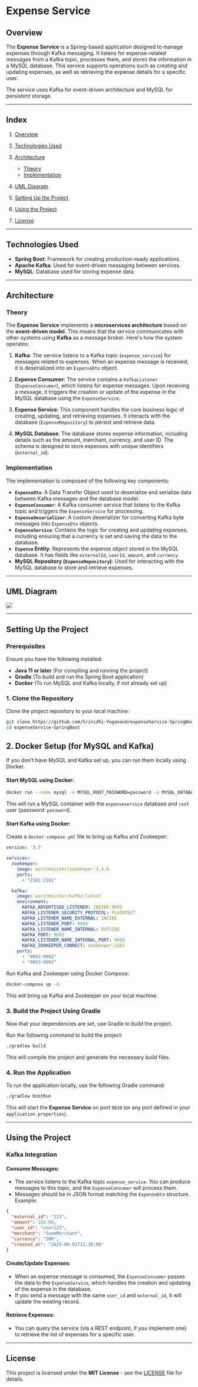 # Expense Service

## Overview

The **Expense Service** is a Spring-based application designed to manage expenses through Kafka messaging. It listens for expense-related messages from a Kafka topic, processes them, and stores the information in a MySQL database. This service supports operations such as creating and updating expenses, as well as retrieving the expense details for a specific user.

The service uses Kafka for event-driven architecture and MySQL for persistent storage.

---

## Index

1. [Overview](#overview)
2. [Technologies Used](#technologies-used)
3. [Architecture](#architecture)

   * [Theory](#theory)
   * [Implementation](#implementation)
4. [UML Diagram](#uml-diagram)
5. [Setting Up the Project](#setting-up-the-project)
6. [Using the Project](#using-the-project)
7. [License](#license)

---

## Technologies Used

* **Spring Boot**: Framework for creating production-ready applications.
* **Apache Kafka**: Used for event-driven messaging between services.
* **MySQL**: Database used for storing expense data.

---

## Architecture

### Theory

The **Expense Service** implements a **microservices architecture** based on the **event-driven model**. This means that the service communicates with other systems using **Kafka** as a message broker. Here's how the system operates:

1. **Kafka**: The service listens to a Kafka topic (`expense_service`) for messages related to expenses. When an expense message is received, it is deserialized into an `ExpenseDto` object.

2. **Expense Consumer**: The service contains a `KafkaListener` (`ExpenseConsumer`), which listens for expense messages. Upon receiving a message, it triggers the creation or update of the expense in the MySQL database using the `ExpenseService`.

3. **Expense Service**: This component handles the core business logic of creating, updating, and retrieving expenses. It interacts with the database (`ExpenseRepository`) to persist and retrieve data.

4. **MySQL Database**: The database stores expense information, including details such as the amount, merchant, currency, and user ID. The schema is designed to store expenses with unique identifiers (`external_id`).

### Implementation

The implementation is composed of the following key components:

* **`ExpenseDto`**: A Data Transfer Object used to deserialize and serialize data between Kafka messages and the database model.
* **`ExpenseConsumer`**: A Kafka consumer service that listens to the Kafka topic and triggers the `ExpenseService` for processing.
* **`ExpenseDeserializer`**: A custom deserializer for converting Kafka byte messages into `ExpenseDto` objects.
* **`ExpenseService`**: Contains the logic for creating and updating expenses, including ensuring that a currency is set and saving the data to the database.
* **`Expense` Entity**: Represents the expense object stored in the MySQL database. It has fields like `externalId`, `userId`, `amount`, and `currency`.
* **MySQL Repository (`ExpenseRepository`)**: Used for interacting with the MySQL database to store and retrieve expenses.

---

## UML Diagram

![](images/UML.png)

---

## Setting Up the Project

### Prerequisites

Ensure you have the following installed:

- **Java 11 or later** (For compiling and running the project)
- **Gradle** (To build and run the Spring Boot application)
- **Docker** (To run MySQL and Kafka locally, if not already set up)

### 1. Clone the Repository

Clone the project repository to your local machine:

```bash
git clone https://github.com/Srinidhi-Yoganand/expenseService-SpringBoot.git
cd expenseService-SpringBoot
```

##  2. Docker Setup (for MySQL and Kafka)

If you don't have MySQL and Kafka set up, you can run them locally using Docker.

#### Start MySQL using Docker:

```bash
docker run --name mysql -e MYSQL_ROOT_PASSWORD=password -e MYSQL_DATABASE=expenseservice -p 3306:3306 -d mysql:8.0
```

This will run a MySQL container with the `expenseservice` database and `root` user (password: `password`).

#### Start Kafka using Docker:

Create a `docker-compose.yml` file to bring up Kafka and Zookeeper:

```yaml
version: '3.7'

services:
  zookeeper:
    image: wurstmeister/zookeeper:3.4.6
    ports:
      - "2181:2181"

  kafka:
    image: wurstmeister/kafka:latest
    environment:
      KAFKA_ADVERTISED_LISTENER: INSIDE:9093
      KAFKA_LISTENER_SECURITY_PROTOCOL: PLAINTEXT
      KAFKA_LISTENER_NAME_EXTERNAL: INSIDE
      KAFKA_LISTENER_PORT: 9093
      KAFKA_LISTENER_NAME_INTERNAL: OUTSIDE
      KAFKA_PORT: 9092
      KAFKA_LISTENER_NAME_INTERNAL_PORT: 9093
      KAFKA_ZOOKEEPER_CONNECT: zookeeper:2181
    ports:
      - "9092:9092"
      - "9093:9093"
```

Run Kafka and Zookeeper using Docker Compose:

```bash
docker-compose up -d
```

This will bring up Kafka and Zookeeper on your local machine.

### 3. Build the Project Using Gradle

Now that your dependencies are set, use Gradle to build the project.

Run the following command to build the project:

```bash
./gradlew build
```

This will compile the project and generate the necessary build files.

### 4. Run the Application

To run the application locally, use the following Gradle command:

```bash
./gradlew bootRun
```

This will start the **Expense Service** on port `9820` (or any port defined in your `application.properties`).

---

## Using the Project

### Kafka Integration

#### Consume Messages:

* The service listens to the Kafka topic `expense_service`. You can produce messages to this topic, and the `ExpenseConsumer` will process them.
* Messages should be in JSON format matching the `ExpenseDto` structure. Example:

```json
{
  "external_id": "123",
  "amount": 250.00,
  "user_id": "user123",
  "merchant": "SomeMerchant",
  "currency": "INR",
  "created_at": "2025-06-01T12:30:00"
}
```

#### Create/Update Expenses:

* When an expense message is consumed, the `ExpenseConsumer` passes the data to the `ExpenseService`, which handles the creation and updating of the expense in the database.
* If you send a message with the same `user_id` and `external_id`, it will update the existing record.

#### Retrieve Expenses:

* You can query the service (via a REST endpoint, if you implement one) to retrieve the list of expenses for a specific user.

---

## License

This project is licensed under the **MIT License** - see the [LICENSE](LICENSE) file for details.
